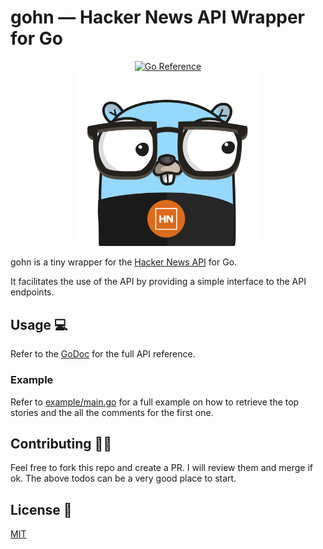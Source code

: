 ﻿# gohn — Hacker News API Wrapper for Go

<div align="center">
<a href="https://pkg.go.dev/github.com/alexferrari88/gohn"><img src="https://pkg.go.dev/badge/github.com/alexferrari88/gohn.svg" alt="Go Reference"></a>
</div>
<div align="center">
<img src="img/logo_1.svg" width="300" style="margin: 0 auto;" />
</div>

gohn is a tiny wrapper for the [Hacker News API](https://github.com/HackerNews/API) for Go.

It facilitates the use of the API by providing a simple interface to the API endpoints.

## Usage 💻

Refer to the [GoDoc](https://pkg.go.dev/github.com/alexferrari88/gohn) for the full API reference.

### Example

Refer to [example/main.go](example/main.go) for a full example on how to retrieve the top stories and the all the comments for the first one.

## Contributing 🤝🏼

Feel free to fork this repo and create a PR. I will review them and merge if ok.
The above todos can be a very good place to start.

## License 📝

[MIT](https://choosealicense.com/licenses/mit/)
